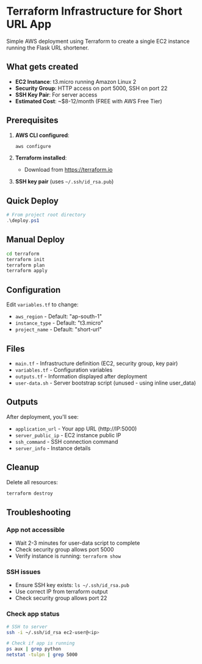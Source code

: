 # Terraform Infrastructure for Short URL App

Simple AWS deployment using Terraform to create a single EC2 instance running the Flask URL shortener.

## What gets created

- **EC2 Instance**: t3.micro running Amazon Linux 2
- **Security Group**: HTTP access on port 5000, SSH on port 22  
- **SSH Key Pair**: For server access
- **Estimated Cost**: ~$8-12/month (FREE with AWS Free Tier)

## Prerequisites

1. **AWS CLI configured**:
   ```bash
   aws configure
   ```

2. **Terraform installed**:
   - Download from https://terraform.io
   
3. **SSH key pair** (uses `~/.ssh/id_rsa.pub`)

## Quick Deploy

```powershell
# From project root directory
.\deploy.ps1
```

## Manual Deploy

```bash
cd terraform
terraform init
terraform plan  
terraform apply
```

## Configuration

Edit `variables.tf` to change:
- `aws_region` - Default: "ap-south-1" 
- `instance_type` - Default: "t3.micro"
- `project_name` - Default: "short-url"
## Files

- `main.tf` - Infrastructure definition (EC2, security group, key pair)
- `variables.tf` - Configuration variables
- `outputs.tf` - Information displayed after deployment
- `user-data.sh` - Server bootstrap script (unused - using inline user_data)

## Outputs

After deployment, you'll see:
- `application_url` - Your app URL (http://IP:5000)
- `server_public_ip` - EC2 instance public IP
- `ssh_command` - SSH connection command
- `server_info` - Instance details

## Cleanup

Delete all resources:
```bash
terraform destroy
```

## Troubleshooting

### App not accessible
- Wait 2-3 minutes for user-data script to complete
- Check security group allows port 5000
- Verify instance is running: `terraform show`

### SSH issues
- Ensure SSH key exists: `ls ~/.ssh/id_rsa.pub`
- Use correct IP from terraform output
- Check security group allows port 22

### Check app status
```bash
# SSH to server
ssh -i ~/.ssh/id_rsa ec2-user@<ip>

# Check if app is running
ps aux | grep python
netstat -tulpn | grep 5000
```